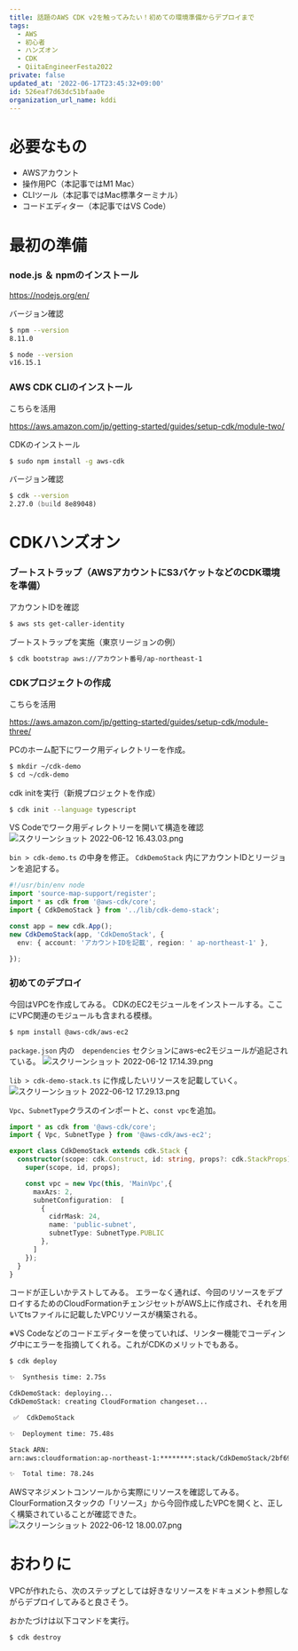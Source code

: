 ```yaml
---
title: 話題のAWS CDK v2を触ってみたい！初めての環境準備からデプロイまで
tags:
  - AWS
  - 初心者
  - ハンズオン
  - CDK
  - QiitaEngineerFesta2022
private: false
updated_at: '2022-06-17T23:45:32+09:00'
id: 526eaf7d63dc51bfaa0e
organization_url_name: kddi
---
```

# 必要なもの

- AWSアカウント
- 操作用PC（本記事ではM1 Mac）
- CLIツール（本記事ではMac標準ターミナル）
- コードエディター（本記事ではVS Code）


# 最初の準備

### node.js ＆ npmのインストール

https://nodejs.org/en/

バージョン確認

```zsh
$ npm --version
8.11.0

$ node --version
v16.15.1
```

### AWS CDK CLIのインストール

こちらを活用

https://aws.amazon.com/jp/getting-started/guides/setup-cdk/module-two/

CDKのインストール

```zsh
$ sudo npm install -g aws-cdk
```

バージョン確認

```zsh
$ cdk --version              
2.27.0 (build 8e89048)
```


# CDKハンズオン

### ブートストラップ（AWSアカウントにS3バケットなどのCDK環境を準備）

アカウントIDを確認

```zsh
$ aws sts get-caller-identity
```

ブートストラップを実施（東京リージョンの例）

```zsh
$ cdk bootstrap aws://アカウント番号/ap-northeast-1
```


### CDKプロジェクトの作成

こちらを活用

https://aws.amazon.com/jp/getting-started/guides/setup-cdk/module-three/

PCのホーム配下にワーク用ディレクトリーを作成。

```zsh
$ mkdir ~/cdk-demo
$ cd ~/cdk-demo
```

cdk initを実行（新規プロジェクトを作成）


```zsh
$ cdk init --language typescript
```

VS Codeでワーク用ディレクトリーを開いて構造を確認
![スクリーンショット 2022-06-12 16.43.03.png](https://qiita-image-store.s3.ap-northeast-1.amazonaws.com/0/1633856/9ae8c3b9-4bb2-f6b2-a748-cdb1e9af2813.png)

`bin > cdk-demo.ts` の中身を修正。
`CdkDemoStack` 内にアカウントIDとリージョンを追記する。

```ts:cdk-demo.ts
#!/usr/bin/env node
import 'source-map-support/register';
import * as cdk from '@aws-cdk/core';
import { CdkDemoStack } from '../lib/cdk-demo-stack';

const app = new cdk.App();
new CdkDemoStack(app, 'CdkDemoStack', {
  env: { account: 'アカウントIDを記載', region: ' ap-northeast-1' },

});
```

### 初めてのデプロイ

今回はVPCを作成してみる。
CDKのEC2モジュールをインストールする。ここにVPC関連のモジュールも含まれる模様。

```zsh
$ npm install @aws-cdk/aws-ec2
```

`package.json` 内の　`dependencies` セクションにaws-ec2モジュールが追記されている。
![スクリーンショット 2022-06-12 17.14.39.png](https://qiita-image-store.s3.ap-northeast-1.amazonaws.com/0/1633856/1bdbd78e-b226-50f9-3e82-ded6237fe330.png)

`lib > cdk-demo-stack.ts` に作成したいリソースを記載していく。
![スクリーンショット 2022-06-12 17.29.13.png](https://qiita-image-store.s3.ap-northeast-1.amazonaws.com/0/1633856/08837fc1-074f-477b-e886-48d3e2cd66f6.png)

`Vpc`、`SubnetType`クラスのインポートと、`const vpc`を追加。

```ts:cdx-demo-stack.ts
import * as cdk from '@aws-cdk/core';
import { Vpc, SubnetType } from '@aws-cdk/aws-ec2';

export class CdkDemoStack extends cdk.Stack {
  constructor(scope: cdk.Construct, id: string, props?: cdk.StackProps) {
    super(scope, id, props);

    const vpc = new Vpc(this, 'MainVpc',{
      maxAzs: 2,
      subnetConfiguration:  [
        {
          cidrMask: 24,
          name: 'public-subnet',
          subnetType: SubnetType.PUBLIC
        },
      ]
    });
  }
}
```

コードが正しいかテストしてみる。
エラーなく通れば、今回のリソースをデプロイするためのCloudFormationチェンジセットがAWS上に作成され、それを用いてtsファイルに記載したVPCリソースが構築される。

※VS Codeなどのコードエディターを使っていれば、リンター機能でコーディング中にエラーを指摘してくれる。これがCDKのメリットでもある。

```zsh
$ cdk deploy

✨  Synthesis time: 2.75s

CdkDemoStack: deploying...
CdkDemoStack: creating CloudFormation changeset...

 ✅  CdkDemoStack

✨  Deployment time: 75.48s

Stack ARN:
arn:aws:cloudformation:ap-northeast-1:********:stack/CdkDemoStack/2bf69150-ea2d-11ec-8516-0a0814765a09

✨  Total time: 78.24s
```

AWSマネジメントコンソールから実際にリソースを確認してみる。
ClourFormationスタックの「リソース」から今回作成したVPCを開くと、正しく構築されていることが確認できた。
![スクリーンショット 2022-06-12 18.00.07.png](https://qiita-image-store.s3.ap-northeast-1.amazonaws.com/0/1633856/7f738f8d-2d16-e920-105c-0f10811fa84c.png)


# おわりに

VPCが作れたら、次のステップとしては好きなリソースをドキュメント参照しながらデプロイしてみると良さそう。

おかたづけは以下コマンドを実行。

```zsh
$ cdk destroy
```
